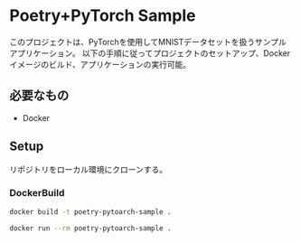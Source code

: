 # Poetry+PyTorch Sample

このプロジェクトは、PyTorchを使用してMNISTデータセットを扱うサンプルアプリケーション。
以下の手順に従ってプロジェクトのセットアップ、Dockerイメージのビルド、アプリケーションの実行可能。

## 必要なもの

- Docker

## Setup

リポジトリをローカル環境にクローンする。

### DockerBuild

```bash
docker build -t poetry-pytoarch-sample .
```

```bash
docker run --rm poetry-pytoarch-sample .
```
